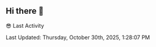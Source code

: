 ## Hi there 👋

<!--
**Danielra62/Danielra62** is a ✨ _special_ ✨ repository because its `README.md` (this file) appears on your GitHub profile.

Here are some ideas to get you started:

- 🔭 I’m currently working on ...
- 🌱 I’m currently learning ...
- 👯 I’m looking to collaborate on ...
- 🤔 I’m looking for help with ...
- 💬 Ask me about ...
- 📫 How to reach me: ...
- 😄 Pronouns: ...
- ⚡ Fun fact: ...
-->
😎 Last Activity
<!--RECENT_ACTIVITY:start-->
<!--RECENT_ACTIVITY:end-->

<!--RECENT_ACTIVITY:last_update-->
Last Updated: Thursday, October 30th, 2025, 1:28:07 PM
<!--RECENT_ACTIVITY:last_update_end-->
